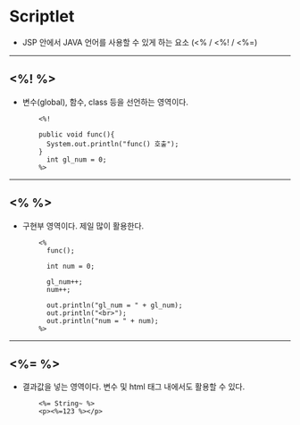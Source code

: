 
Scriptlet
======================================
* JSP 안에서 JAVA 언어를 사용할 수 있게 하는 요소 (<% / <%! / <%=)
  
  
---------------------------------------------------------------
<%! %>
---------------------------------------------------------------
* 변수(global), 함수, class 등을 선언하는 영역이다.

          <%!
          
          public void func(){
            System.out.println("func() 호출");	
          }	
            int gl_num = 0;
          %>
          
 --------------------------------------------------------------         
<% %>
---------------------------------------------------------------
* 구현부 영역이다. 제일 많이 활용한다. 

          <%
            func();

            int num = 0;

            gl_num++;
            num++;

            out.println("gl_num = " + gl_num);
            out.println("<br>");
            out.println("num = " + num);
          %>
      
--------------------------------------------------------------
<%= %>
--------------------------------------------------------------
* 결과값을 넣는 영역이다. 변수 및 html 태그 내에서도 활용할 수 있다.
          
          
          <%= String~ %>
          <p><%=123 %></p>
